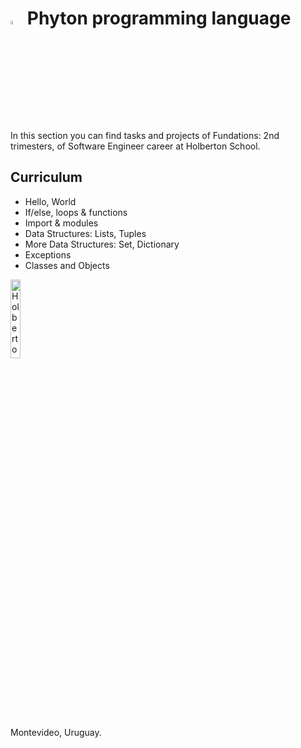 # <a  href="https://www.python.org/"> <img src="https://upload.wikimedia.org/wikipedia/commons/thumb/1/1f/Python_logo_01.svg/800px-Python_logo_01.svg.png" alt="Python Language" width=4% heigth=4% ></img></a> **Phyton programming language**

In this section you can find tasks and projects of Fundations: 2nd trimesters, of Software Engineer career at Holberton School.

## Curriculum
- Hello, World  
- If/else, loops & functions
- Import & modules
- Data Structures: Lists, Tuples
- More Data Structures: Set, Dictionary
- Exceptions
- Classes and Objects

<a> <img src="https://apply.holbertonschool.com/holberton-logo.png" alt="Holberton logo" width=18% heigth=18% ></img></a>

Montevideo, Uruguay.
